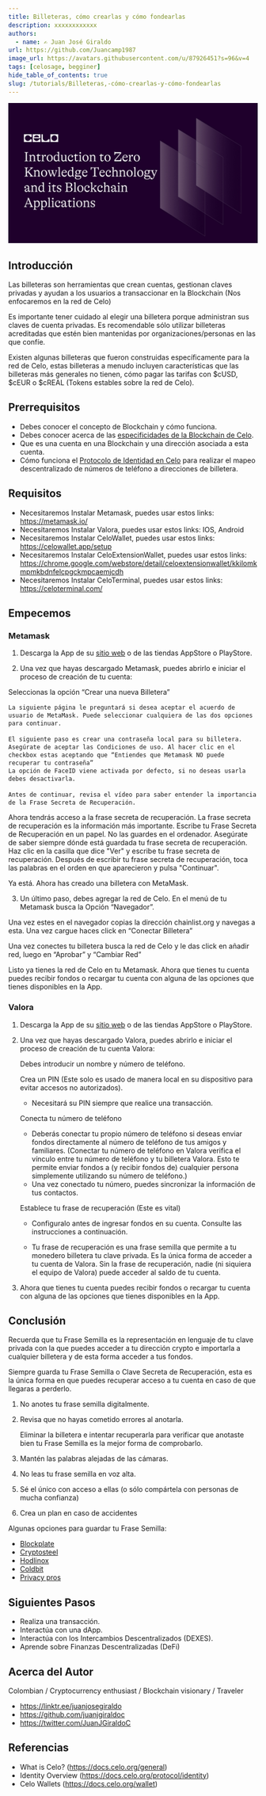 ```yaml
---
title: Billeteras, cómo crearlas y cómo fondearlas
description: xxxxxxxxxxxx
authors:
  - name: ✍️ Juan José Giraldo
url: https://github.com/Juancamp1987
image_url: https://avatars.githubusercontent.com/u/87926451?s=96&v=4
tags: [celosage, begginer]
hide_table_of_contents: true
slug: /tutorials/Billeteras,-cómo-crearlas-y-cómo-fondearlas
---
```


![header](../../src/data-tutorials/showcase/intermediate/introduction-to-zero-knowledge-technology-and-its-blockchain-applications.png)

## Introducción
Las billeteras son herramientas que crean cuentas, gestionan claves privadas y ayudan a los usuarios a transaccionar en la Blockchain (Nos enfocaremos en la red de Celo)

Es importante tener cuidado al elegir una billetera porque administran sus claves de cuenta privadas. Es recomendable sólo utilizar billeteras acreditadas que estén bien mantenidas por organizaciones/personas en las que confíe.

Existen algunas billeteras que fueron construidas específicamente para la red de Celo, estas billeteras a menudo incluyen características que las billeteras más generales no tienen, cómo pagar las tarifas con $cUSD, $cEUR o $cREAL (Tokens estables sobre la red de Celo).


## Prerrequisitos​
- Debes conocer el concepto de Blockchain y cómo funciona.
- Debes conocer acerca de las [especificidades de la Blockchain de Celo](https://docs.celo.org/general).
- Que es una cuenta en una Blockchain y una dirección asociada a esta cuenta.
- Cómo funciona el [Protocolo de Identidad en Celo](https://docs.celo.org/protocol/identity) para realizar el mapeo descentralizado de números de teléfono a direcciones de billetera.

## Requisitos​
- Necesitaremos Instalar Metamask, puedes usar estos links: https://metamask.io/
- Necesitaremos Instalar Valora, puedes usar estos links: IOS, Android
- Necesitaremos Instalar CeloWallet, puedes usar estos links: https://celowallet.app/setup
- Necesitaremos Instalar CeloExtensionWallet, puedes usar estos links: https://chrome.google.com/webstore/detail/celoextensionwallet/kkilomkmpmkbdnfelcpgckmpcaemjcdh
- Necesitaremos Instalar CeloTerminal, puedes usar estos links: https://celoterminal.com/


## Empecemos
### Metamask
1. Descarga la App de su [sitio web](https://metamask.io/) o de las tiendas AppStore o PlayStore.
 
2. Una vez que hayas descargado Metamask, puedes abrirlo e iniciar el proceso de creación de tu cuenta:

Seleccionas la opción “Crear una nueva Billetera”

    La siguiente página le preguntará si desea aceptar el acuerdo de usuario de MetaMask. Puede seleccionar cualquiera de las dos opciones para continuar.

    El siguiente paso es crear una contraseña local para su billetera. 
    Asegúrate de aceptar las Condiciones de uso. Al hacer clic en el checkbox estas aceptando que “Entiendes que Metamask NO puede recuperar tu contraseña”
    La opción de FaceID viene activada por defecto, si no deseas usarla debes desactivarla.

    Antes de continuar, revisa el vídeo para saber entender la importancia de la Frase Secreta de Recuperación.

Ahora tendrás acceso a la frase secreta de recuperación. La frase secreta de recuperación es la información más importante. 
Escribe tu Frase Secreta de Recuperación en un papel. No las guardes en el ordenador. 
Asegúrate de saber siempre dónde está guardada tu frase secreta de recuperación.
Haz clic en la casilla que dice "Ver" y escribe tu frase secreta de recuperación.
Después de escribir tu frase secreta de recuperación, toca las palabras en el orden en que aparecieron y pulsa "Continuar".

Ya está. Ahora has creado una billetera con MetaMask.
 
3. Un último paso, debes agregar la red de Celo.
En el menú de tu Metamask busca la Opción “Navegador”.

Una vez estes en el navegador copias la dirección chainlist.org y navegas a esta. Una vez cargue haces click en “Conectar Billetera”

Una vez conectes tu billetera busca la red de Celo y le das click en añadir red, luego en “Aprobar” y “Cambiar Red”


Listo ya tienes la red de Celo en tu Metamask.
Ahora que tienes tu cuenta puedes recibir fondos o recargar tu cuenta con alguna de las opciones que tienes disponibles en la App.


### Valora
1. Descarga la App de su [sitio web](https://valoraapp.com/) o de las tiendas AppStore o PlayStore.
2. Una vez que hayas descargado Valora, puedes abrirlo e iniciar el proceso de creación de tu cuenta Valora:
    
    Debes introducir un nombre y número de teléfono.
    
    Crea un PIN (Este solo es usado de manera local en su dispositivo para evitar accesos no autorizados).
    
    - Necesitará su PIN siempre que realice una transacción. 
    
    Conecta tu número de teléfono
    
    - Deberás conectar tu propio número de teléfono si deseas enviar fondos directamente al número de teléfono de tus amigos y familiares. (Conectar tu número de teléfono en Valora verifica el vínculo entre tu número de teléfono y tu billetera Valora. Esto te permite enviar fondos a (y recibir fondos de) cualquier persona simplemente utilizando su número de teléfono.)
    - Una vez conectado tu número, puedes sincronizar la información de tus contactos.

    Establece tu frase de recuperación (Este es vital)
    
    - Configuralo antes de ingresar fondos en su cuenta. Consulte las instrucciones a continuación.
    
    - Tu frase de recuperación es una frase semilla que permite a tu monedero billetera tu clave privada. Es la única forma de acceder a tu cuenta de Valora. Sin la frase de recuperación, nadie (ni siquiera el equipo de Valora) puede acceder al saldo de tu cuenta.
    
3. Ahora que tienes tu cuenta puedes recibir fondos o recargar tu cuenta con alguna de las opciones que tienes disponibles en la App.

## Conclusión​
Recuerda que tu Frase Semilla es la representación en lenguaje de tu clave privada con la que puedes acceder a tu dirección crypto e importarla a cualquier billetera y de esta forma acceder a tus fondos.

Siempre guarda tu Frase Semilla o Clave Secreta de Recuperación, esta es la única forma en que puedes recuperar acceso a tu cuenta en caso de que llegaras a perderlo.

1. No anotes tu frase semilla digitalmente.
2. Revisa que no hayas cometido errores al anotarla.

    Eliminar la billetera e intentar recuperarla para verificar que anotaste bien tu Frase Semilla es la mejor forma de comprobarlo.

4. Mantén las palabras alejadas de las cámaras.
5. No leas tu frase semilla en voz alta.
6. Sé el único con acceso a ellas (o sólo compártela con personas de mucha confianza)
7. Crea un plan en caso de accidentes

Algunas opciones para guardar tu Frase Semilla:
- [Blockplate](https://www.blockplate.com/collections/frontpage)
- [Cryptosteel](https://cryptosteel.com/shop/?csr=666)
- [Hodlinox](https://hodlinox.com/order/)
- [Coldbit](https://coldbit.com/product/coldbit-steel/)
- [Privacy pros](https://privacypros.io/collections/billfodls/?afmc=ag&utm_campaign=ag&utm_medium=affiliate&utm_source=leaddyno)

## Siguientes Pasos
- Realiza una transacción.
- Interactúa con una dApp.
- Interactúa con los Intercambios Descentralizados (DEXES).
- Aprende sobre Finanzas Descentralizadas (DeFi)


## Acerca del Autor​
Colombian / Cryptocurrency enthusiast / Blockchain visionary / Traveler
- https://linktr.ee/juanjosegiraldo
- https://github.com/juanjgiraldoc
- https://twitter.com/JuanJGiraldoC

## Referencias​
- What is Celo? (https://docs.celo.org/general)
- Identity Overview (https://docs.celo.org/protocol/identity)
- Celo Wallets (https://docs.celo.org/wallet)
